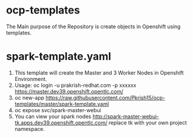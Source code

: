 # ocp-templates
The Main purpose of the Repository is create objects in Openshift using templates.

# spark-template.yaml

1) This template will create the Master and 3 Worker Nodes in Openshift Environment.
2) Usage: oc login -u prakrish-redhat.com -p xxxxxx https://master.dev39.openshift.opentlc.com/
3) oc new-app https://raw.githubusercontent.com/Pkrish15/ocp-templates/master/spark-template.yaml
4) oc expose svc/spark-master-webui
5) You can view your spark nodes http://spark-master-webui-tk.apps.dev39.openshift.opentlc.com/ replace tk with your own project namespace.
  
